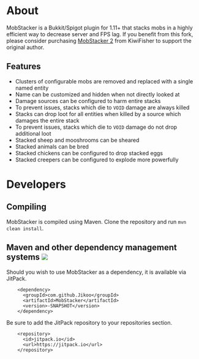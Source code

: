 # About
MobStacker is a Bukkit/Spigot plugin for 1.11+ that stacks mobs in a highly efficient way to decrease server and FPS lag.
If you benefit from this fork, please consider purchasing [MobStacker 2](https://www.spigotmc.org/resources/mobstacker2.29031/) from KiwiFisher to support the original author.
## Features
* Clusters of configurable mobs are removed and replaced with a single named entity
* Name can be customized and hidden when not directly looked at
* Damage sources can be configured to harm entire stacks
 * To prevent issues, stacks which die to `VOID` damage are always killed
* Stacks can drop loot for all entities when killed by a source which damages the entire stack
 * To prevent issues, stacks which die to `VOID` damage do not drop additional loot
* Stacked sheep and mooshrooms can be sheared
* Stacked animals can be bred
* Stacked chickens can be configured to drop stacked eggs
* Stacked creepers can be configured to explode more powerfully

# Developers
## Compiling
MobStacker is compiled using Maven. Clone the repository and run `mvn clean install`.
## Maven and other dependency management systems [![](https://jitpack.io/v/Jikoo/MobStacker.svg)](https://jitpack.io/#Jikoo/MobStacker)
Should you wish to use MobStacker as a dependency, it is available via JitPack.
```
    <dependency>
      <groupId>com.github.Jikoo</groupId>
      <artifactId>MobStacker</artifactId>
      <version>-SNAPSHOT</version>
    </dependency>
```
Be sure to add the JitPack repository to your repositories section.
```
    <repository>
      <id>jitpack.io</id>
      <url>https://jitpack.io</url>
    </repository>
```
